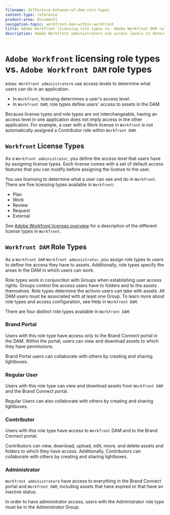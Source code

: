 ```yaml
---
filename: difference-between-wf-dam-role-types
content-type: reference
product-area: documents
navigation-topic: workfront-dam-within-workfront
title: Adobe Workfront licensing role types vs. Adobe Workfront DAM role types
description: Adobe Workfront administrators use access levels to determine what users can do in an application.
---
```


# `Adobe Workfront` licensing role types vs. `Adobe Workfront DAM` role types

`Adobe Workfront administrator`s use access levels to determine what users&nbsp;can do in an application.

* In `Workfront`, licensing determines a user's access level.
* In `Workfront DAM`, role types define users' access to assets in the DAM.

Because license types and role types are not interchangeable, having an access level in one application does not imply access in the other application. For example, a user with a Work license in `Workfront` is not automatically assigned a Contributor role within `Workfront DAM`.

## `Workfront` License Types

As a `Workfront administrator`,&nbsp;you define the access level that users have by assigning license&nbsp;types. Each license comes with a set of default access features that you can modify before assigning the license to the user.&nbsp;

You use licensing to determine what a user can see and do in `Workfront`. There are five licensing types available in `Workfront`:

* Plan
* Work
* Review
* Request
* External

See [Adobe Workfront licenses overview](../../administration-and-setup/add-users/access-levels-and-object-permissions/wf-licenses.md) for a description of the different license types in  `Workfront`.

## `Workfront DAM` Role Types

As a `Workfront DAM` `Workfront administrator`, you assign role types to users to define the access they have to assets. Additionally,&nbsp;role types specify the areas in the DAM in which users can work.

Role types work in conjunction with Groups when establishing user access rights. Groups control the access users have to folders and to the assets themselves. Role types determine the actions users can take with assets. All DAM users must be associated with at least one Group. To learn more about role types and access configuration, see Help in `Workfront DAM`.

There are four distinct role types available in `Workfront DAM`:

### Brand Portal

Users with this role type&nbsp;have access only to the Brand Connect portal in the DAM. Within the portal, users can view and download assets to which they have permissions.

Brand Portal users can collaborate with others by creating and sharing lightboxes.

### Regular User

Users with this role type can view and download assets from  `Workfront DAM` and the Brand Connect portal.

Regular Users can also collaborate with others by creating and sharing lightboxes.

### Contributor

Users with this role type have access to `Workfront`&nbsp;DAM and to the Brand Connect portal.

Contributors can view, download, upload, edit, move, and delete assets and folders to which they have access. Additionally, Contributors can collaborate with others by creating and sharing lightboxes.&nbsp;

### Administrator

`Workfront administrator`s have access to everything in the Brand Connect portal and `Workfront DAM`, including assets that have expired or that have an inactive status.

In order to have administrator access, users with the Administrator role type must be in the Administrator Group.
